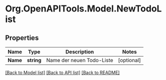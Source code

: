 # Org.OpenAPITools.Model.NewTodoList

## Properties

Name | Type | Description | Notes
------------ | ------------- | ------------- | -------------
**Name** | **string** | Name der neuen Todo-Liste | [optional] 

[[Back to Model list]](../README.md#documentation-for-models) [[Back to API list]](../README.md#documentation-for-api-endpoints) [[Back to README]](../README.md)

